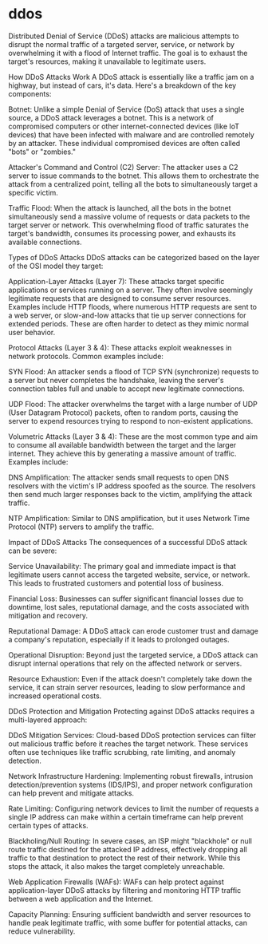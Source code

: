 # ddos
Distributed Denial of Service (DDoS) attacks are malicious attempts to disrupt the normal traffic of a targeted server, service, or network by overwhelming it with a flood of Internet traffic. The goal is to exhaust the target's resources, making it unavailable to legitimate users.

How DDoS Attacks Work
A DDoS attack is essentially like a traffic jam on a highway, but instead of cars, it's data. Here's a breakdown of the key components:

Botnet: Unlike a simple Denial of Service (DoS) attack that uses a single source, a DDoS attack leverages a botnet. This is a network of compromised computers or other internet-connected devices (like IoT devices) that have been infected with malware and are controlled remotely by an attacker. These individual compromised devices are often called "bots" or "zombies."

Attacker's Command and Control (C2) Server: The attacker uses a C2 server to issue commands to the botnet. This allows them to orchestrate the attack from a centralized point, telling all the bots to simultaneously target a specific victim.

Traffic Flood: When the attack is launched, all the bots in the botnet simultaneously send a massive volume of requests or data packets to the target server or network. This overwhelming flood of traffic saturates the target's bandwidth, consumes its processing power, and exhausts its available connections.

Types of DDoS Attacks
DDoS attacks can be categorized based on the layer of the OSI model they target:

Application-Layer Attacks (Layer 7): These attacks target specific applications or services running on a server. They often involve seemingly legitimate requests that are designed to consume server resources. Examples include HTTP floods, where numerous HTTP requests are sent to a web server, or slow-and-low attacks that tie up server connections for extended periods. These are often harder to detect as they mimic normal user behavior.

Protocol Attacks (Layer 3 & 4): These attacks exploit weaknesses in network protocols. Common examples include:

SYN Flood: An attacker sends a flood of TCP SYN (synchronize) requests to a server but never completes the handshake, leaving the server's connection tables full and unable to accept new legitimate connections.

UDP Flood: The attacker overwhelms the target with a large number of UDP (User Datagram Protocol) packets, often to random ports, causing the server to expend resources trying to respond to non-existent applications.

Volumetric Attacks (Layer 3 & 4): These are the most common type and aim to consume all available bandwidth between the target and the larger internet. They achieve this by generating a massive amount of traffic. Examples include:

DNS Amplification: The attacker sends small requests to open DNS resolvers with the victim's IP address spoofed as the source. The resolvers then send much larger responses back to the victim, amplifying the attack traffic.

NTP Amplification: Similar to DNS amplification, but it uses Network Time Protocol (NTP) servers to amplify the traffic.

Impact of DDoS Attacks
The consequences of a successful DDoS attack can be severe:

Service Unavailability: The primary goal and immediate impact is that legitimate users cannot access the targeted website, service, or network. This leads to frustrated customers and potential loss of business.

Financial Loss: Businesses can suffer significant financial losses due to downtime, lost sales, reputational damage, and the costs associated with mitigation and recovery.

Reputational Damage: A DDoS attack can erode customer trust and damage a company's reputation, especially if it leads to prolonged outages.

Operational Disruption: Beyond just the targeted service, a DDoS attack can disrupt internal operations that rely on the affected network or servers.

Resource Exhaustion: Even if the attack doesn't completely take down the service, it can strain server resources, leading to slow performance and increased operational costs.

DDoS Protection and Mitigation
Protecting against DDoS attacks requires a multi-layered approach:

DDoS Mitigation Services: Cloud-based DDoS protection services can filter out malicious traffic before it reaches the target network. These services often use techniques like traffic scrubbing, rate limiting, and anomaly detection.

Network Infrastructure Hardening: Implementing robust firewalls, intrusion detection/prevention systems (IDS/IPS), and proper network configuration can help prevent and mitigate attacks.

Rate Limiting: Configuring network devices to limit the number of requests a single IP address can make within a certain timeframe can help prevent certain types of attacks.

Blackholing/Null Routing: In severe cases, an ISP might "blackhole" or null route traffic destined for the attacked IP address, effectively dropping all traffic to that destination to protect the rest of their network. While this stops the attack, it also makes the target completely unreachable.

Web Application Firewalls (WAFs): WAFs can help protect against application-layer DDoS attacks by filtering and monitoring HTTP traffic between a web application and the Internet.

Capacity Planning: Ensuring sufficient bandwidth and server resources to handle peak legitimate traffic, with some buffer for potential attacks, can reduce vulnerability.
